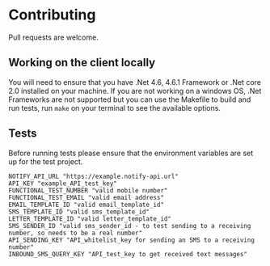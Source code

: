 # Contributing

Pull requests are welcome.

## Working on the client locally

You will need to ensure that you have .Net 4.6, 4.6.1 Framework or .Net core 2.0 installed on your machine.
If you are not working on a windows OS, .Net Frameworks are not supported but you can use the Makefile to build and run tests, run `make` on your terminal to see the available options.

## Tests

Before running tests please ensure that the environment variables are set up for the test project.

```
NOTIFY_API_URL "https://example.notify-api.url"
API_KEY "example_API_test_key"
FUNCTIONAL_TEST_NUMBER "valid mobile number"
FUNCTIONAL_TEST_EMAIL "valid email address"
EMAIL_TEMPLATE_ID "valid email_template_id"
SMS_TEMPLATE_ID "valid sms_template_id"
LETTER_TEMPLATE_ID "valid letter_template_id"
SMS_SENDER_ID "valid sms_sender_id - to test sending to a receiving number, so needs to be a real number"
API_SENDING_KEY "API_whitelist_key for sending an SMS to a receiving number"
INBOUND_SMS_QUERY_KEY "API_test_key to get received text messages"
```
